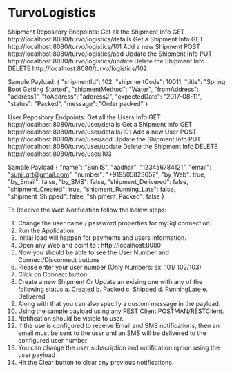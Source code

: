 # TurvoLogistics

Shipment Repository Endpoints:
Get all the Shipment Info	GET http://localhost:8080/turvo/logistics/details
Get a Shipment Info	GET http://localhost:8080/turvo/logistics/101
Add a new Shipment	POST http://localhost:8080/turvo/logistics/add
Update the Shipment Info	PUT http://localhost:8080/turvo/logistics/update
Delete the Shipment Info	DELETE http://localhost:8080/turvo/logistics/102

Sample Payload:
{
    "shipmentId": 102,
    "shipmentCode": 10011,
    "title": "Spring Boot Getting Started",
    "shipmentMethod": "Water",
    "fromAddress": "address1",
    "toAddress": "address2",
    "expectedDate": "2017-08-11",
    "status": "Packed",
    "message": "Order packed"
}

User Repository Endpoints:
Get all the Users Info	GET http://localhost:8080/turvo/user/details
Get a Shipment Info	GET http://localhost:8080/turvo/user/details/101
Add a new User	POST http://localhost:8080/turvo/user/add
Update the Shipment Info	PUT http://localhost:8080/turvo/user/update
Delete the Shipment Info	DELETE http://localhost:8080/turvo/user/103

Sample Payload
{
        "name": "SunilS",
        "aadhar": "123456784121",
        "email": "sunil.grt@gmail.com",
        "number": "+919505823652",
        "by_Web": true,
        "by_Email": false,
        "by_SMS": false,
        "shipment_Delivered": false,
        "shipment_Created": true,
        "shipment_Running_Late": false,
        "shipment_Shipped": false,
        "shipment_Packed": false
    }

To Receive the Web Notification follow the below steps:

1.	Change the user name / password properties for mySql connection.
2.	Run the Application
3.	Initial load will happen for payments and users information.
4.	Open any Web and point to : http://localhost:8080
5.	Now  you should be able to see the User Number and Connect/Disconnect buttons
6.	Please enter your user number (Only Numbers: ex: 101/ 102/103)
7.	Click on Connect button.
8.	Create a new Shipment Or Update an exising one with any of the following status
a.	Created
b.	Packed
c.	Shipped
d.	RunningLate
e.	Delivered
9.	Along with that you can also specify a custom message in the payload.
10.	Using the sample payload using any REST Client POSTMAN/RESTClient.
11.	Notification should be visible to user.
12.	If the use is configured to receive Email and SMS notifications, then an email must be sent to the user and an SMS will be delivered to the configured user number
13.	You can change the user subscription and notification option using the user payload
14.	Hit the Clear button to clear any previous notifications.
